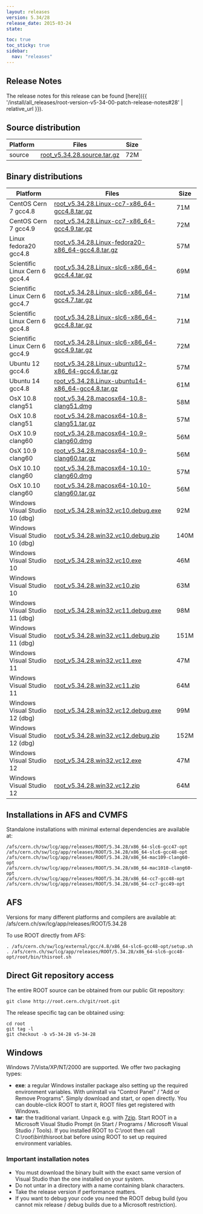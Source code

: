 ```yaml
---
layout: releases
version: 5.34/28
release_date: 2015-03-24
state:

toc: true
toc_sticky: true
sidebar:
  nav: "releases"
---
```



## Release Notes

The release notes for this release can be found [here]({{ '/install/all_releases/root-version-v5-34-00-patch-release-notes#28' | relative_url }}).

## Source distribution

| Platform       | Files | Size |
|-----------|-------|-----|
| source | [root_v5.34.28.source.tar.gz](https://root.cern.ch/download/root_v5.34.28.source.tar.gz) |  72M |


## Binary distributions

| Platform       | Files | Size |
|-----------|-------|-----|
| CentOS Cern 7 gcc4.8 | [root_v5.34.28.Linux-cc7-x86_64-gcc4.8.tar.gz](https://root.cern.ch/download/root_v5.34.28.Linux-cc7-x86_64-gcc4.8.tar.gz) |  71M |
| CentOS Cern 7 gcc4.9 | [root_v5.34.28.Linux-cc7-x86_64-gcc4.9.tar.gz](https://root.cern.ch/download/root_v5.34.28.Linux-cc7-x86_64-gcc4.9.tar.gz) |  72M |
| Linux fedora20 gcc4.8 | [root_v5.34.28.Linux-fedora20-x86_64-gcc4.8.tar.gz](https://root.cern.ch/download/root_v5.34.28.Linux-fedora20-x86_64-gcc4.8.tar.gz) |  57M |
| Scientific Linux Cern 6 gcc4.4 | [root_v5.34.28.Linux-slc6-x86_64-gcc4.4.tar.gz](https://root.cern.ch/download/root_v5.34.28.Linux-slc6-x86_64-gcc4.4.tar.gz) |  69M |
| Scientific Linux Cern 6 gcc4.7 | [root_v5.34.28.Linux-slc6-x86_64-gcc4.7.tar.gz](https://root.cern.ch/download/root_v5.34.28.Linux-slc6-x86_64-gcc4.7.tar.gz) |  71M |
| Scientific Linux Cern 6 gcc4.8 | [root_v5.34.28.Linux-slc6-x86_64-gcc4.8.tar.gz](https://root.cern.ch/download/root_v5.34.28.Linux-slc6-x86_64-gcc4.8.tar.gz) |  71M |
| Scientific Linux Cern 6 gcc4.9 | [root_v5.34.28.Linux-slc6-x86_64-gcc4.9.tar.gz](https://root.cern.ch/download/root_v5.34.28.Linux-slc6-x86_64-gcc4.9.tar.gz) |  72M |
| Ubuntu 12 gcc4.6 | [root_v5.34.28.Linux-ubuntu12-x86_64-gcc4.6.tar.gz](https://root.cern.ch/download/root_v5.34.28.Linux-ubuntu12-x86_64-gcc4.6.tar.gz) |  57M |
| Ubuntu 14 gcc4.8 | [root_v5.34.28.Linux-ubuntu14-x86_64-gcc4.8.tar.gz](https://root.cern.ch/download/root_v5.34.28.Linux-ubuntu14-x86_64-gcc4.8.tar.gz) |  61M |
| OsX 10.8 clang51 | [root_v5.34.28.macosx64-10.8-clang51.dmg](https://root.cern.ch/download/root_v5.34.28.macosx64-10.8-clang51.dmg) |  58M |
| OsX 10.8 clang51 | [root_v5.34.28.macosx64-10.8-clang51.tar.gz](https://root.cern.ch/download/root_v5.34.28.macosx64-10.8-clang51.tar.gz) |  57M |
| OsX 10.9 clang60 | [root_v5.34.28.macosx64-10.9-clang60.dmg](https://root.cern.ch/download/root_v5.34.28.macosx64-10.9-clang60.dmg) |  56M |
| OsX 10.9 clang60 | [root_v5.34.28.macosx64-10.9-clang60.tar.gz](https://root.cern.ch/download/root_v5.34.28.macosx64-10.9-clang60.tar.gz) |  56M |
| OsX 10.10 clang60 | [root_v5.34.28.macosx64-10.10-clang60.dmg](https://root.cern.ch/download/root_v5.34.28.macosx64-10.10-clang60.dmg) |  57M |
| OsX 10.10 clang60 | [root_v5.34.28.macosx64-10.10-clang60.tar.gz](https://root.cern.ch/download/root_v5.34.28.macosx64-10.10-clang60.tar.gz) |  56M |
| Windows Visual Studio 10 (dbg) | [root_v5.34.28.win32.vc10.debug.exe](https://root.cern.ch/download/root_v5.34.28.win32.vc10.debug.exe) |  92M |
| Windows Visual Studio 10 (dbg) | [root_v5.34.28.win32.vc10.debug.zip](https://root.cern.ch/download/root_v5.34.28.win32.vc10.debug.zip) | 140M |
| Windows Visual Studio 10 | [root_v5.34.28.win32.vc10.exe](https://root.cern.ch/download/root_v5.34.28.win32.vc10.exe) |  46M |
| Windows Visual Studio 10 | [root_v5.34.28.win32.vc10.zip](https://root.cern.ch/download/root_v5.34.28.win32.vc10.zip) |  63M |
| Windows Visual Studio 11 (dbg) | [root_v5.34.28.win32.vc11.debug.exe](https://root.cern.ch/download/root_v5.34.28.win32.vc11.debug.exe) |  98M |
| Windows Visual Studio 11 (dbg) | [root_v5.34.28.win32.vc11.debug.zip](https://root.cern.ch/download/root_v5.34.28.win32.vc11.debug.zip) | 151M |
| Windows Visual Studio 11 | [root_v5.34.28.win32.vc11.exe](https://root.cern.ch/download/root_v5.34.28.win32.vc11.exe) |  47M |
| Windows Visual Studio 11 | [root_v5.34.28.win32.vc11.zip](https://root.cern.ch/download/root_v5.34.28.win32.vc11.zip) |  64M |
| Windows Visual Studio 12 (dbg) | [root_v5.34.28.win32.vc12.debug.exe](https://root.cern.ch/download/root_v5.34.28.win32.vc12.debug.exe) |  99M |
| Windows Visual Studio 12 (dbg) | [root_v5.34.28.win32.vc12.debug.zip](https://root.cern.ch/download/root_v5.34.28.win32.vc12.debug.zip) | 152M |
| Windows Visual Studio 12 | [root_v5.34.28.win32.vc12.exe](https://root.cern.ch/download/root_v5.34.28.win32.vc12.exe) |  47M |
| Windows Visual Studio 12 | [root_v5.34.28.win32.vc12.zip](https://root.cern.ch/download/root_v5.34.28.win32.vc12.zip) |  64M |



## Installations in AFS and CVMFS
Standalone installations with minimal external dependencies are available at:
~~~
/afs/cern.ch/sw/lcg/app/releases/ROOT/5.34.28/x86_64-slc6-gcc47-opt
/afs/cern.ch/sw/lcg/app/releases/ROOT/5.34.28/x86_64-slc6-gcc48-opt
/afs/cern.ch/sw/lcg/app/releases/ROOT/5.34.28/x86_64-mac109-clang60-opt
/afs/cern.ch/sw/lcg/app/releases/ROOT/5.34.28/x86_64-mac1010-clang60-opt
/afs/cern.ch/sw/lcg/app/releases/ROOT/5.34.28/x86_64-cc7-gcc48-opt
/afs/cern.ch/sw/lcg/app/releases/ROOT/5.34.28/x86_64-cc7-gcc49-opt
~~~

## AFS
Versions for many different platforms and compilers are available at:
/afs/cern.ch/sw/lcg/app/releases/ROOT/5.34.28

To use ROOT directly from AFS:
~~~
. /afs/cern.ch/sw/lcg/external/gcc/4.8/x86_64-slc6-gcc48-opt/setup.sh
. /afs/cern.ch/sw/lcg/app/releases/ROOT/5.34.28/x86_64-slc6-gcc48-opt/root/bin/thisroot.sh
~~~

## Direct Git repository access
The entire ROOT source can be obtained from our public Git repository:

~~~
git clone http://root.cern.ch/git/root.git
~~~
The release specific tag can be obtained using:
~~~
cd root
git tag -l
git checkout -b v5-34-28 v5-34-28
~~~

## Windows
Windows 7/Vista/XP/NT/2000 are supported. We offer two packaging types:

 * **exe**: a regular Windows installer package also setting up the required environment variables. With uninstall via "Control Panel" / "Add or Remove Programs". Simply download and start, or open directly. You can double-click ROOT to start it, ROOT files get registered with Windows.
 * **tar**: the traditional variant. Unpack e.g. with [7zip](https://www.7-zip.org). Start ROOT in a Microsoft Visual Studio Prompt (in Start / Programs / Microsoft Visual Studio / Tools). If you installed ROOT to C:\root then call C:\root\bin\thisroot.bat before using ROOT to set up required environment variables.

### Important installation notes
 * You must download the binary built with the exact same version of Visual Studio than the one installed on your system.
 * Do not untar in a directory with a name containing blank characters.
 * Take the release version if performance matters.
 * If you want to debug your code you need the ROOT debug build (you cannot mix release / debug builds due to a Microsoft restriction).